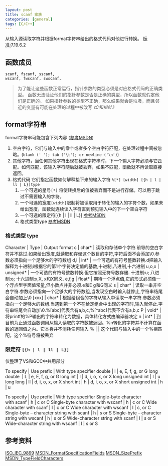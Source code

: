 ```yaml
---
layout: post
title: scanf 家族
categories: [general]
tags: [C/C++]
---
```


从输入源读取字符并根据format字符串给出的格式代码对他进行转换。
[标准:](http://www.open-std.org/jtc1/sc22/wg14/www/docs/C99RationaleV5.10.pdf)7.19.6.2

## 函数成员 ##

    scanf, fscanf, sscanf, 
    wscanf, fwscanf, swscanf, 


> 为了能让这些函数正常运行，指针参数的类型必须是对应格式代码的正确类型。
> 函数无法验证他们的指针参数是否是正确的类型，所以函数就假定他们是正确的。
> 如果指针参数的类型不正确，那么结果就会是垃圾，而且邻近的变量有可能在处理的过程中被改写
> *《C和指针》*

## format字符串 ##

format字符串可能包含下列内容 ([参考MSDN](http://msdn.microsoft.com/en-us/library/kwwtf9ch.aspx))

1. 空白字符，它们与输入中的零个或者多个空白字符匹配，在处理过程中间被忽略。(`blank (' '); tab ('\t'); or newline ('\n')`)
1. 其他字符，当任何其他字符出现在格式字符串时，下一个输入字符必须与它匹配。如何匹配，该输入字符随后就被丢弃，如果不匹配，函数就不再读取直接返回。
1. 格式代码 它们指定函数如何解释接下来的输入字符 `%[*] [width] [{h | l | ll | L}]type`
   1. 一个可选的星号`[*]` 将使转换后的值被丢弃而不是进行存储。可以用于跳过不需要输入的字符。
   1. 一个可选的宽度`[width]`限制将被读取用于转化的输入的字符个数，如果未给出宽度，函数就连续读入字符直到预见输入中的下一个空白字符
   1. 一个可选的限定符[{h | l | ll | L}] [参考MSDN](http://msdn.microsoft.com/en-us/library/xdb9w69d.aspx)
   1. 格式类型type [参考MSDN](http://msdn.microsoft.com/en-us/library/6ttkkkhh(v=VS.80).aspx)

### 格式类型 type ###

Character    | Type        | Output format
c            | char*       | 读取和存储单个字符.前导的空白字符并不跳过.如果给出宽度,就读取和存储这个数目的字符,字符后面不会添加\0.参数必须指向一个足够大的字符数组
d,i          | int*        | 一个可选的有符号整数转换.d把输入解释为十进制;i根据它的第1个字符决定值的基数,十进制,八进制,十六进制
u,o,x        | unsigned*   | 一个可选的有符号整数转换.但它按照无符号数存储. 十进制:u; 八进制:o; 十六进制:x,X, x和X同义.
e,f,g        | float*      | 期待一个浮点值,它的形式必须像一个浮点型字面值常量,但小数点并非必须.e和E g和G同义
s            | char*       | 读取一串非空白字符.参数必须指向一个足够大的字符数组,当发现空白时输入就停止,字符串结尾会自动加上\0
[xxx]        | char*       | 根据给组合的字符从输入中读取一串字符.参数必须指向一个足够大的数组.当遇到第一个不在给定组合中出现的字符时,输入就停止.字符串结尾会自动加\0.%[abc]代表含有a,b,c,%[^abc]代表不含有a,b,c 
P            | void*       | 将printf的%P输出的字符串转化为数据，具体转化方式由编译器决定
n            | int*        | 到目前为止通过函数调用从输入读取的字符数被返回。%n转化的字符并不计算在函数的返回值之内。它本身并不消耗任何输入
%            |             | 这个代码与输入中的一个%相匹配，这个%符号将被丢弃
    


### 限定符 `[{h | l | ll | L}] ` ###
仅整理了VS和GCC中共用部分

To specify          | Use prefix           | With type specifier
double	            | l                    | e, E, f, g, or G
long double         | L                    | e, E, f, g, or G
long int	        | l                    | d, i, o, x, or X
long unsigned int	| l	                   | u
long long	        | ll	               | d, i, o, x, or X
short int	        | h	                   | d, i, o, x, or X
short unsigned int	| h	                   | u


To specify                                                         | Use prefix           | With type specifier
Single-byte character with scanf                                   | h                    | c or C
Single-byte character with wscanf                                  | h                    | c or C
Wide character with scanf                                          | l                    | c or C
Wide character with wscanf                                         | l                    | c, or C
Single-byte – character string with scanf                          | h                    | s or S
Single-byte – character string with wscanf                         | h                    | s or S
Wide-character string with scanf                                   | l                    | s or S
Wide-character string with wscanf                                  | l                    | s or S
           

## 参考资料 ##
[ISO\_IEC\_9899](http://www.open-std.org/jtc1/sc22/wg14/www/docs/C99RationaleV5.10.pdf)
[MSDN\_FormatSpecificationFields](https://msdn.microsoft.com/en-us/library/kwwtf9ch.aspx)
[MSDN\_SizePrefix](https://msdn.microsoft.com/en-us/library/tcxf1dw6.aspx)
[MSDN\_TypeFieldCharacters](https://msdn.microsoft.com/en-us/library/6ttkkkhh.aspx)

